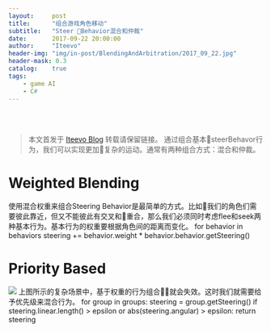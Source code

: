 ```yaml
---
layout:     post
title:      "组合游戏角色移动"
subtitle:   "Steer Behavior混合和仲裁"
date:       2017-09-22 20:00:00
author:     "Iteevo"
header-img: "img/in-post/BlendingAndArbitration/2017_09_22.jpg"
header-mask: 0.3
catalog:    true
tags:
    - game AI
    - C#
---
```

<br><br>
> 本文首发于 [Iteevo Blog](http://iteevo.com/2017/09/23/Blending-And-Arbitration) 转载请保留链接。
通过组合基本steerBehavor行为，我们可以实现更加复杂的运动。通常有两种组合方式：混合和仲裁。
# Weighted Blending

使用混合权重来组合Steering Behavior是最简单的方式。比如我们的角色们需要彼此靠近，但又不能彼此有交叉和重合，那么我们必须同时考虑flee和seek两种基本行为。基本行为的权重要根据角色间的距离而变化。
    for behavior in behaviors
        steering += behavior.weight * behavior.behavior.getSteering()

# Priority Based
![](/img/in-post/BlendingAndArbitration/priorityBased.png)
上图所示的复杂场景中，基于权重的行为组合就会失效。这时我们就需要给予优先级来混合行为。
    for group in groups:
      steering = group.getSteering()
      if steering.linear.length() > epsilon or
         abs(steering.angular) > epsilon:
        return steering




